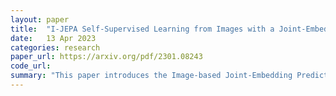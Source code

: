 ```yaml
---
layout: paper
title:  "I-JEPA Self-Supervised Learning from Images with a Joint-Embedding Predictive Architecture"
date:   13 Apr 2023
categories: research
paper_url: https://arxiv.org/pdf/2301.08243
code_url: 
summary: "This paper introduces the Image-based Joint-Embedding Predictive Architecture (I-JEPA) for learning semantic image representations without hand-crafted data augmentations. This self-supervised method uses multiple crops of an image. Given a context crop the network is trained to predict the embeddings of several target crops. When applied to Vision Transformers, I-JEPA acheived strong performance in various tasks like image classification and depth prediction, outperforming Masked Auto Encoding (MAE) in linear probing when controlling for compute."
---
```


